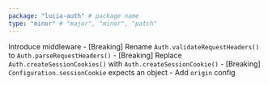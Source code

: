```yaml
---
package: "lucia-auth" # package name
type: "minor" # "major", "minor", "patch"
---
```


Introduce middleware
    - [Breaking] Rename `Auth.validateRequestHeaders()` to `Auth.parseRequestHeaders()`
    - [Breaking] Replace `Auth.createSessionCookies()` with `Auth.createSessionCookie()`
    - [Breaking] `Configuration.sessionCookie` expects an object
    - Add `origin` config